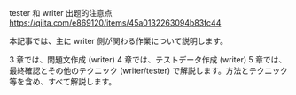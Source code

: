 tester 和 writer 出题的注意点
https://qiita.com/e869120/items/45a0132263094b83fc44

本記事では、主に writer 側が関わる作業について説明します。

3 章では、問題文作成 (writer)
4 章では、テストデータ作成 (writer)
5 章では、最終確認とその他のテクニック (writer/tester)
で解説します。方法とテクニック等を含め、すべて解説します。
